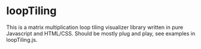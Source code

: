 # loopTiling

This is a matrix multiplication loop tiling visualizer library written in pure Javascript and HTML/CSS.
Should be mostly plug and play, see examples in loopTiling.js.
